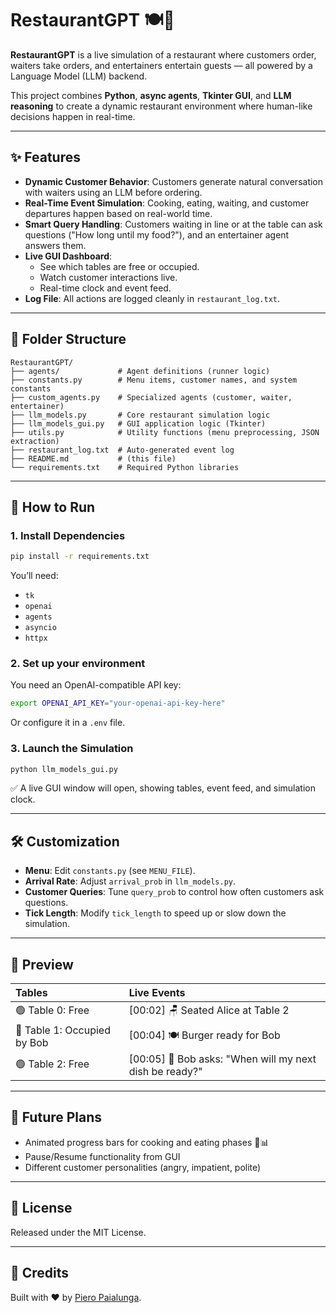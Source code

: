 
# RestaurantGPT 🍽️🤖

**RestaurantGPT** is a live simulation of a restaurant where customers order, waiters take orders, and entertainers entertain guests — all powered by a Language Model (LLM) backend.

This project combines **Python**, **async agents**, **Tkinter GUI**, and **LLM reasoning** to create a dynamic restaurant environment where human-like decisions happen in real-time.

---

## ✨ Features

- **Dynamic Customer Behavior**: Customers generate natural conversation with waiters using an LLM before ordering.
- **Real-Time Event Simulation**: Cooking, eating, waiting, and customer departures happen based on real-world time.
- **Smart Query Handling**: Customers waiting in line or at the table can ask questions ("How long until my food?"), and an entertainer agent answers them.
- **Live GUI Dashboard**:
  - See which tables are free or occupied.
  - Watch customer interactions live.
  - Real-time clock and event feed.
- **Log File**: All actions are logged cleanly in `restaurant_log.txt`.

---

## 📂 Folder Structure

```
RestaurantGPT/
├── agents/             # Agent definitions (runner logic)
├── constants.py        # Menu items, customer names, and system constants
├── custom_agents.py    # Specialized agents (customer, waiter, entertainer)
├── llm_models.py       # Core restaurant simulation logic
├── llm_models_gui.py   # GUI application logic (Tkinter)
├── utils.py            # Utility functions (menu preprocessing, JSON extraction)
├── restaurant_log.txt  # Auto-generated event log
├── README.md           # (this file)
└── requirements.txt    # Required Python libraries
```

---

## 🚀 How to Run

### 1. Install Dependencies

```bash
pip install -r requirements.txt
```

You’ll need:
- `tk`
- `openai`
- `agents`
- `asyncio`
- `httpx`

### 2. Set up your environment

You need an OpenAI-compatible API key:

```bash
export OPENAI_API_KEY="your-openai-api-key-here"
```

Or configure it in a `.env` file.

### 3. Launch the Simulation

```bash
python llm_models_gui.py
```

✅ A live GUI window will open, showing tables, event feed, and simulation clock.

---

## 🛠️ Customization

- **Menu**: Edit `constants.py` (see `MENU_FILE`).
- **Arrival Rate**: Adjust `arrival_prob` in `llm_models.py`.
- **Customer Queries**: Tune `query_prob` to control how often customers ask questions.
- **Tick Length**: Modify `tick_length` to speed up or slow down the simulation.

---

## 📸 Preview

| Tables | Live Events |
|:------|:------------|
| 🟢 Table 0: Free | [00:02] 🪑 Seated Alice at Table 2 |
| 🔴 Table 1: Occupied by Bob | [00:04] 🍽️ Burger ready for Bob |
| 🟢 Table 2: Free | [00:05] 💬 Bob asks: "When will my next dish be ready?" |

---

## 🤔 Future Plans

- Animated progress bars for cooking and eating phases 🍔📊
- Pause/Resume functionality from GUI
- Different customer personalities (angry, impatient, polite)

---

## 📜 License

Released under the MIT License.

---

## 🙏 Credits

Built with ❤️ by [Piero Paialunga](https://github.com/PieroPaialungaAI).
